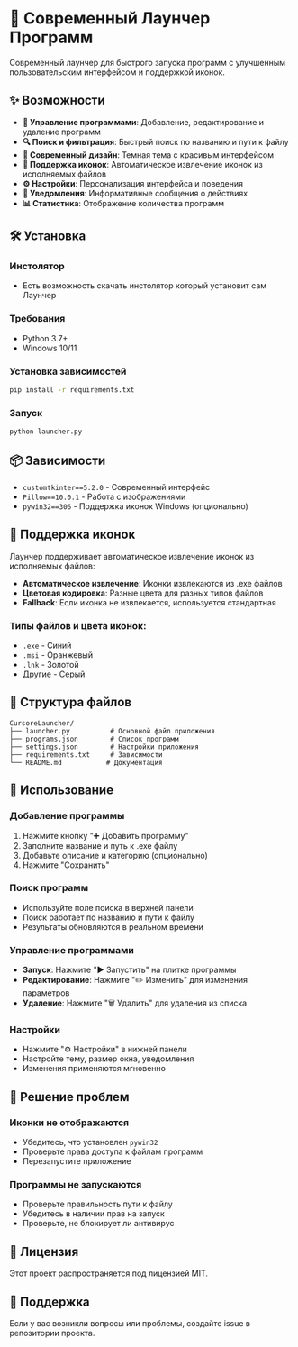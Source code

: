 # 🚀 Современный Лаунчер Программ

Современный лаунчер для быстрого запуска программ с улучшенным пользовательским интерфейсом и поддержкой иконок.

## ✨ Возможности

- **🎯 Управление программами**: Добавление, редактирование и удаление программ
- **🔍 Поиск и фильтрация**: Быстрый поиск по названию и пути к файлу
- **🎨 Современный дизайн**: Темная тема с красивым интерфейсом
- **📱 Поддержка иконок**: Автоматическое извлечение иконок из исполняемых файлов
- **⚙️ Настройки**: Персонализация интерфейса и поведения
- **🔔 Уведомления**: Информативные сообщения о действиях
- **📊 Статистика**: Отображение количества программ

## 🛠️ Установка

### Инстолятор
- Есть возможность скачать инстолятор который установит сам Лаунчер
  
### Требования
- Python 3.7+
- Windows 10/11

### Установка зависимостей

```bash
pip install -r requirements.txt
```

### Запуск

```bash
python launcher.py
```

## 📦 Зависимости

- `customtkinter==5.2.0` - Современный интерфейс
- `Pillow==10.0.1` - Работа с изображениями
- `pywin32==306` - Поддержка иконок Windows (опционально)

## 🎨 Поддержка иконок

Лаунчер поддерживает автоматическое извлечение иконок из исполняемых файлов:

- **Автоматическое извлечение**: Иконки извлекаются из .exe файлов
- **Цветовая кодировка**: Разные цвета для разных типов файлов
- **Fallback**: Если иконка не извлекается, используется стандартная

### Типы файлов и цвета иконок:
- `.exe` - Синий
- `.msi` - Оранжевый  
- `.lnk` - Золотой
- Другие - Серый

## 📁 Структура файлов

```
CursoreLauncher/
├── launcher.py          # Основной файл приложения
├── programs.json        # Список программ
├── settings.json        # Настройки приложения
├── requirements.txt     # Зависимости
└── README.md           # Документация
```

## 🚀 Использование

### Добавление программы
1. Нажмите кнопку "➕ Добавить программу"
2. Заполните название и путь к .exe файлу
3. Добавьте описание и категорию (опционально)
4. Нажмите "Сохранить"

### Поиск программ
- Используйте поле поиска в верхней панели
- Поиск работает по названию и пути к файлу
- Результаты обновляются в реальном времени

### Управление программами
- **Запуск**: Нажмите "▶️ Запустить" на плитке программы
- **Редактирование**: Нажмите "✏️ Изменить" для изменения параметров
- **Удаление**: Нажмите "🗑️ Удалить" для удаления из списка

### Настройки
- Нажмите "⚙️ Настройки" в нижней панели
- Настройте тему, размер окна, уведомления
- Изменения применяются мгновенно

## 🔧 Решение проблем

### Иконки не отображаются
- Убедитесь, что установлен `pywin32`
- Проверьте права доступа к файлам программ
- Перезапустите приложение

### Программы не запускаются
- Проверьте правильность пути к файлу
- Убедитесь в наличии прав на запуск
- Проверьте, не блокирует ли антивирус

## 📝 Лицензия

Этот проект распространяется под лицензией MIT.

## 🤝 Поддержка

Если у вас возникли вопросы или проблемы, создайте issue в репозитории проекта. 
